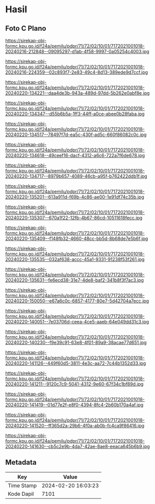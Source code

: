 # Hasil

## Foto C Plano

https://sirekap-obj-formc.kpu.go.id/f24a/pemilu/pdpr/71/72/02/10/01/7172021001018-20240216-212848--09095297-d1ab-4f58-9997-0a05254c4003.jpg

https://sirekap-obj-formc.kpu.go.id/f24a/pemilu/pdpr/71/72/02/10/01/7172021001018-20240216-224359--02c893f7-2e83-49c4-8d13-389ede9d7ccf.jpg

https://sirekap-obj-formc.kpu.go.id/f24a/pemilu/pdpr/71/72/02/10/01/7172021001018-20240220-134221--daa4de3b-943a-489d-97dd-5b262e0abf8e.jpg

https://sirekap-obj-formc.kpu.go.id/f24a/pemilu/pdpr/71/72/02/10/01/7172021001018-20240220-134347--d55b6b5a-1ff3-44ff-a0ce-abee0b28faba.jpg

https://sirekap-obj-formc.kpu.go.id/f24a/pemilu/pdpr/71/72/02/10/01/7172021001018-20240220-134517--78497f7d-ea5c-430f-ad5c-660f86082c0c.jpg

https://sirekap-obj-formc.kpu.go.id/f24a/pemilu/pdpr/71/72/02/10/01/7172021001018-20240220-134618--49ceef16-dacf-4312-a6c6-722a7f6de678.jpg

https://sirekap-obj-formc.kpu.go.id/f24a/pemilu/pdpr/71/72/02/10/01/7172021001018-20240220-134717--8979b657-4089-46cb-a95f-b762422ddb1f.jpg

https://sirekap-obj-formc.kpu.go.id/f24a/pemilu/pdpr/71/72/02/10/01/7172021001018-20240220-135201--613a911d-f69b-4c86-ae00-1e91df74c35b.jpg

https://sirekap-obj-formc.kpu.go.id/f24a/pemilu/pdpr/71/72/02/10/01/7172021001018-20240220-135307--670a1f22-12fb-4b67-86cd-10511618fecc.jpg

https://sirekap-obj-formc.kpu.go.id/f24a/pemilu/pdpr/71/72/02/10/01/7172021001018-20240220-135409--f148fb32-4660-48cc-bb5d-8b68de7e5b6f.jpg

https://sirekap-obj-formc.kpu.go.id/f24a/pemilu/pdpr/71/72/02/10/01/7172021001018-20240220-135535--032af638-accc-45a1-9331-91238f53f261.jpg

https://sirekap-obj-formc.kpu.go.id/f24a/pemilu/pdpr/71/72/02/10/01/7172021001018-20240220-135631--fe6ecd38-31e7-4de8-baf2-341b8f3f7ac3.jpg

https://sirekap-obj-formc.kpu.go.id/f24a/pemilu/pdpr/71/72/02/10/01/7172021001018-20240220-150050--e67a6c0c-6857-4177-80e7-5d42704a7ecc.jpg

https://sirekap-obj-formc.kpu.go.id/f24a/pemilu/pdpr/71/72/02/10/01/7172021001018-20240220-140051--7e03706d-ceea-4ce5-aaeb-64e049dd31c3.jpg

https://sirekap-obj-formc.kpu.go.id/f24a/pemilu/pdpr/71/72/02/10/01/7172021001018-20240220-140230--f9e39c91-63e8-4f01-89a9-38acae77d651.jpg

https://sirekap-obj-formc.kpu.go.id/f24a/pemilu/pdpr/71/72/02/10/01/7172021001018-20240220-141126--449f60d5-3811-4e3c-aa72-7c44b1352d33.jpg

https://sirekap-obj-formc.kpu.go.id/f24a/pemilu/pdpr/71/72/02/10/01/7172021001018-20240220-141211--9120c7c9-5041-4312-9e60-67f34c1bf89d.jpg

https://sirekap-obj-formc.kpu.go.id/f24a/pemilu/pdpr/71/72/02/10/01/7172021001018-20240220-141419--01d77e2f-e8f0-4394-8fc4-2b60b170a4af.jpg

https://sirekap-obj-formc.kpu.go.id/f24a/pemilu/pdpr/71/72/02/10/01/7172021001018-20240220-141520--ff365d2a-29b6-4f0a-ab0b-fc4ca9f86416.jpg

https://sirekap-obj-formc.kpu.go.id/f24a/pemilu/pdpr/71/72/02/10/01/7172021001018-20240220-141630--cb5c2e9b-4da7-42ae-8ae8-eeaca645b6b9.jpg


## Metadata

| Key        | Value               |
| ---------- | ------------------- |
| Time Stamp | 2024-02-20 16:03:23 |
| Kode Dapil | 7101                |



